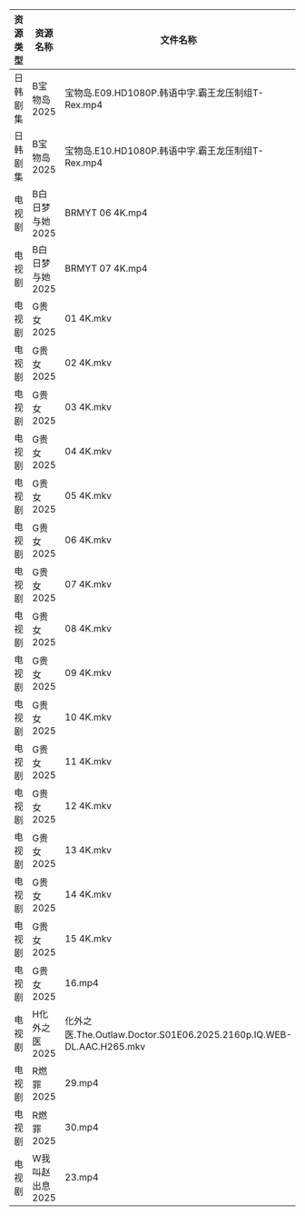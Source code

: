 | 资源类型 | 资源名称       | 文件名称                                                            | 分享链接                                 | 更新时间                |
| ---- | ---------- | --------------------------------------------------------------- | ------------------------------------ | ------------------- |
| 日韩剧集 | B宝物岛2025   | 宝物岛.E09.HD1080P.韩语中字.霸王龙压制组T-Rex.mp4                            | https://pan.quark.cn/s/08d346c96dc0  | 2025-03-25 16:21:16 |
| 日韩剧集 | B宝物岛2025   | 宝物岛.E10.HD1080P.韩语中字.霸王龙压制组T-Rex.mp4                            | https://pan.quark.cn/s/08d346c96dc0  | 2025-03-25 16:21:19 |
| 电视剧  | B白日梦与她2025 | BRMYT 06 4K.mp4                                                 | https://www.alipan.com/s/koPyyazPNd1 | 2025-03-25 13:05:18 |
| 电视剧  | B白日梦与她2025 | BRMYT 07 4K.mp4                                                 | https://www.alipan.com/s/koPyyazPNd1 | 2025-03-25 13:05:18 |
| 电视剧  | G贵女2025    | 01 4K.mkv                                                       | https://www.alipan.com/s/PmfiWbhbqWJ | 2025-03-25 19:05:45 |
| 电视剧  | G贵女2025    | 02 4K.mkv                                                       | https://www.alipan.com/s/PmfiWbhbqWJ | 2025-03-25 19:05:44 |
| 电视剧  | G贵女2025    | 03 4K.mkv                                                       | https://www.alipan.com/s/PmfiWbhbqWJ | 2025-03-25 19:05:44 |
| 电视剧  | G贵女2025    | 04 4K.mkv                                                       | https://www.alipan.com/s/PmfiWbhbqWJ | 2025-03-25 19:05:44 |
| 电视剧  | G贵女2025    | 05 4K.mkv                                                       | https://www.alipan.com/s/PmfiWbhbqWJ | 2025-03-25 19:05:44 |
| 电视剧  | G贵女2025    | 06 4K.mkv                                                       | https://www.alipan.com/s/PmfiWbhbqWJ | 2025-03-25 19:05:44 |
| 电视剧  | G贵女2025    | 07 4K.mkv                                                       | https://www.alipan.com/s/PmfiWbhbqWJ | 2025-03-25 19:05:43 |
| 电视剧  | G贵女2025    | 08 4K.mkv                                                       | https://www.alipan.com/s/PmfiWbhbqWJ | 2025-03-25 19:05:43 |
| 电视剧  | G贵女2025    | 09 4K.mkv                                                       | https://www.alipan.com/s/PmfiWbhbqWJ | 2025-03-25 19:05:43 |
| 电视剧  | G贵女2025    | 10 4K.mkv                                                       | https://www.alipan.com/s/PmfiWbhbqWJ | 2025-03-25 19:05:43 |
| 电视剧  | G贵女2025    | 11 4K.mkv                                                       | https://www.alipan.com/s/PmfiWbhbqWJ | 2025-03-25 19:05:42 |
| 电视剧  | G贵女2025    | 12 4K.mkv                                                       | https://www.alipan.com/s/PmfiWbhbqWJ | 2025-03-25 19:05:42 |
| 电视剧  | G贵女2025    | 13 4K.mkv                                                       | https://www.alipan.com/s/PmfiWbhbqWJ | 2025-03-25 19:05:42 |
| 电视剧  | G贵女2025    | 14 4K.mkv                                                       | https://www.alipan.com/s/PmfiWbhbqWJ | 2025-03-25 19:05:42 |
| 电视剧  | G贵女2025    | 15 4K.mkv                                                       | https://www.alipan.com/s/PmfiWbhbqWJ | 2025-03-25 19:05:42 |
| 电视剧  | G贵女2025    | 16.mp4                                                          | https://www.alipan.com/s/PmfiWbhbqWJ | 2025-03-25 20:05:42 |
| 电视剧  | H化外之医2025  | 化外之医.The.Outlaw.Doctor.S01E06.2025.2160p.IQ.WEB-DL.AAC.H265.mkv | https://pan.quark.cn/s/5e35f6a2b34c  | 2025-03-25 16:22:58 |
| 电视剧  | R燃罪2025    | 29.mp4                                                          | https://www.alipan.com/s/R1VTj12mT2c | 2025-03-25 19:06:51 |
| 电视剧  | R燃罪2025    | 30.mp4                                                          | https://www.alipan.com/s/R1VTj12mT2c | 2025-03-25 19:06:51 |
| 电视剧  | W我叫赵出息2025 | 23.mp4                                                          | https://www.alipan.com/s/eJE8EhtETs6 | 2025-03-25 19:07:01 |
